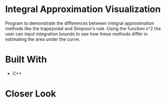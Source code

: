 # Integral Approximation Visualization
Program to demonstrate the differences between integral approximation methods like the trapezoidal and Simpson's rule. Using the function x^2 the user can input integration bounds to see how these methods differ in estimating the area under the curve.
# Built With
* C++
# Closer Look
